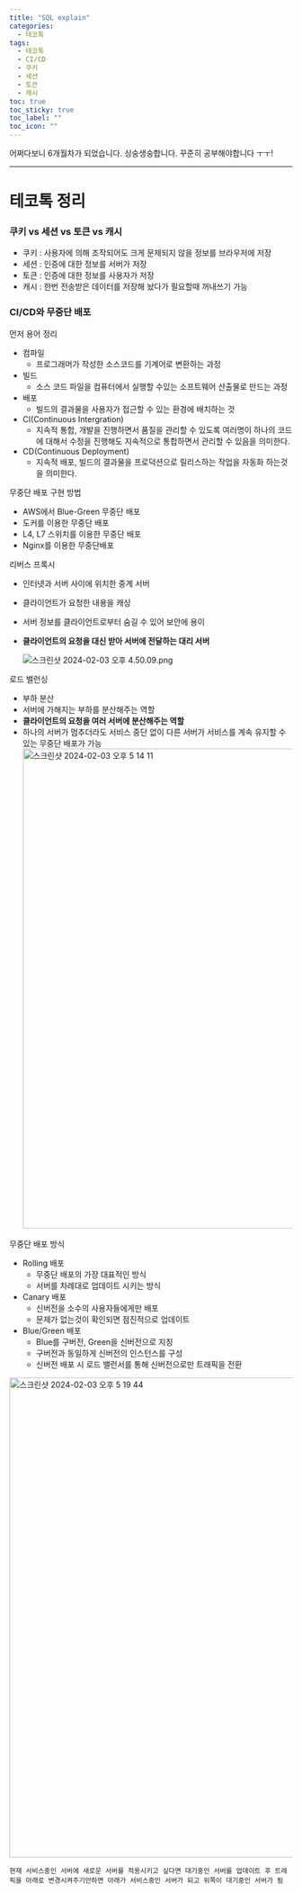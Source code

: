 ```yaml
---
title: "SQL explain"
categories:
  - 테코톡
tags:
  - 테코톡
  - CI/CD
  - 쿠키
  - 세션
  - 토큰
  - 캐시
toc: true
toc_sticky: true
toc_label: ""
toc_icon: ""
---
```


어쩌다보니 6개월차가 되었습니다. 싱숭생숭합니다. 꾸준히 공부해야합니다 ㅜㅜ!

---

# 테코톡 정리

### **쿠키 vs 세션 vs 토큰 vs 캐시**

- 쿠키 : 사용자에 의해 조작되어도 크게 문제되지 않을 정보를 브라우저에 저장
- 세션 : 인증에 대한 정보를 서버가 저장
- 토큰 : 인증에 대한 정보를 사용자가 저장
- 캐시 : 한번 전송받은 데이터를 저장해 놨다가 필요할때 꺼내쓰기 가능

### CI/CD와 무중단 배포

먼저 용어 정리

- 컴파일
  - 프로그래머가 작성한 소스코드를 기계어로 변환하는 과정
- 빌드
  - 소스 코드 파일을 컴퓨터에서 실행할 수있는 소프트웨어 산출물로 만드는 과정
- 배포
  - 빌드의 결과물을 사용자가 접근할 수 있는 환경에 배치하는 것
- CI(Continuous Intergration)
  - 지속적 통합, 개발을 진행하면서 품질을 관리할 수 있도록 여러명이 하나의 코드에 대해서 수정을 진행해도 지속적으로 통합하면서 관리할 수 있음을 의미한다.
- CD(Continuous Deployment)
  - 지속적 배포, 빌드의 결과물을 프로덕션으로 릴리스하는 작업을 자동화 하는것을 의미한다.

무중단 배포 구현 방법

- AWS에서 Blue-Green 무중단 배포
- 도커를 이용한 무중단 배포
- L4, L7 스위치를 이용한 무중단 배포
- Nginx를 이용한 무중단배포

리버스 프록시

- 인터넷과 서버 사이에 위치한 중계 서버
- 클라이언트가 요청한 내용을 캐싱
- 서버 정보를 클라이언트로부터 숨길 수 있어 보안에 용이
- **클라이언트의 요청을 대신 받아 서버에 전달하는 대리 서버**

  ![스크린샷 2024-02-03 오후 4.50.09.png](https://prod-files-secure.s3.us-west-2.amazonaws.com/6cce51a9-7e2b-4228-9299-ee9030ad892e/89e02df4-3f47-447d-9aa4-65170e45194f/%E1%84%89%E1%85%B3%E1%84%8F%E1%85%B3%E1%84%85%E1%85%B5%E1%86%AB%E1%84%89%E1%85%A3%E1%86%BA_2024-02-03_%E1%84%8B%E1%85%A9%E1%84%92%E1%85%AE_4.50.09.png)


로드 밸런싱

- 부하 분산
- 서버에 가해지는 부하를 분산해주는 역할
- **클라이언트의 요청을 여러 서버에 분산해주는 역할**
- 하나의 서버가 멈추더라도 서비스 중단 없이 다른 서버가 서비스를 계속 유지할 수 있는 무중단 배포가 가능
  <img width="853" alt="스크린샷 2024-02-03 오후 5 14 11" src="https://github.com/deohyunpark/deohyunpark.github.io/assets/120771212/1176a335-e9f0-4411-a5fa-0ab0d9e85871">
  

무중단 배포 방식

- Rolling 배포
  - 무중단 배포의 가장 대표적인 방식
  - 서버를 차례대로 업데이트 시키는 방식
- Canary 배포
  - 신버전을 소수의 사용자들에게만 배포
  - 문제가 없는것이 확인되면 점진적으로 업데이트
- Blue/Green 배포
  - Blue를 구버전, Green을 신버전으로 지칭
  - 구버전과 동일하게 신버전의 인스턴스를 구성
  - 신버전 배포 시 로드 밸런서를 통해 신버전으로만 트래픽을 전환

<img width="853" alt="스크린샷 2024-02-03 오후 5 19 44" src="https://github.com/deohyunpark/deohyunpark.github.io/assets/120771212/76dc3290-1d39-4de7-90f4-5b36dc0239d7">

    현재 서비스중인 서버에 새로운 서버를 적용시키고 싶다면 대기중인 서버를 업데이트 후 트레픽을 아래로 변경시켜주기만하면 아래가 서비스중인 서버가 되고 위쪽이 대기중인 서버가 됨

